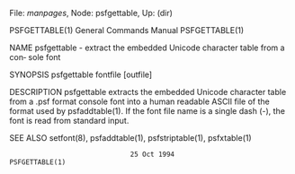 File: *manpages*,  Node: psfgettable,  Up: (dir)

PSFGETTABLE(1)              General Commands Manual             PSFGETTABLE(1)



NAME
       psfgettable  - extract the embedded Unicode character table from a con‐
       sole font

SYNOPSIS
       psfgettable fontfile [outfile]

DESCRIPTION
       psfgettable extracts the embedded Unicode character table from  a  .psf
       format console font into a human readable ASCII file of the format used
       by psfaddtable(1).  If the font file name is a  single  dash  (-),  the
       font is read from standard input.

SEE ALSO
       setfont(8), psfaddtable(1), psfstriptable(1), psfxtable(1)



                                  25 Oct 1994                   PSFGETTABLE(1)
